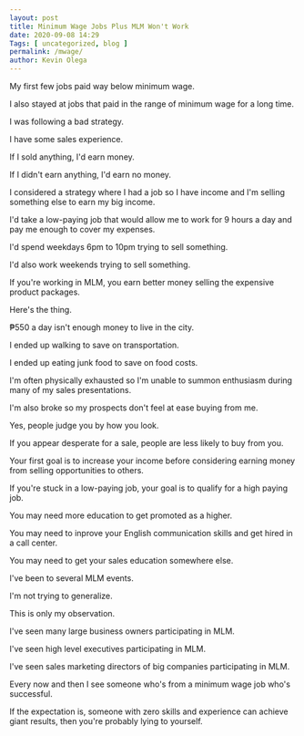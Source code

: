 ```yaml
--- 
layout: post 
title: Minimum Wage Jobs Plus MLM Won't Work
date: 2020-09-08 14:29
Tags: [ uncategorized, blog ]
permalink: /mwage/ 
author: Kevin Olega 
--- 
```

My first few jobs paid way below minimum wage.

I also stayed at jobs that paid in the range of minimum wage for a long time.

I was following a bad strategy.

I have some sales experience.

If I sold anything, I'd earn money.

If I didn't earn anything, I'd earn no money.

I considered a strategy where I had a job so I have income and I'm selling something else to earn my big income.

I'd take a low-paying job that would allow me to work for 9 hours a day and pay me enough to cover my expenses.

I'd spend weekdays 6pm to 10pm trying to sell something.

I'd also work weekends trying to sell something.

If you're working in MLM, you earn better money selling the expensive product packages.

Here's the thing.

₱550 a day isn't enough money to live in the city.

I ended up walking to save on transportation.

I ended up eating junk food to save on food costs.

I'm often physically exhausted so I'm unable to summon enthusiasm during many of my sales presentations.

I'm also broke so my prospects don't feel at ease buying from me.

Yes, people judge you by how you look.

If you appear desperate for a sale, people are less likely to buy from you.

Your first goal is to increase your income before considering earning money from selling opportunities to others.

If you're stuck in a low-paying job, your goal is to qualify for a high paying job.

You may need more education to get promoted as a higher.

You may need to inprove your English communication skills and get hired in a call center.

You may need to get your sales education somewhere else.

I've been to several MLM events.

I'm not trying to generalize.

This is only my observation.

I've seen many large business owners participating in MLM.

I've seen high level executives participating in MLM.

I've seen sales marketing directors of big companies participating in MLM.

Every now and then I see someone who's from a minimum wage job who's successful.

If the expectation is, someone with zero skills and experience can achieve giant results, then you're probably lying to yourself.